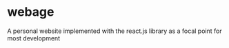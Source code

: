 # webage
A personal website implemented with the react.js library as a focal point for most development

